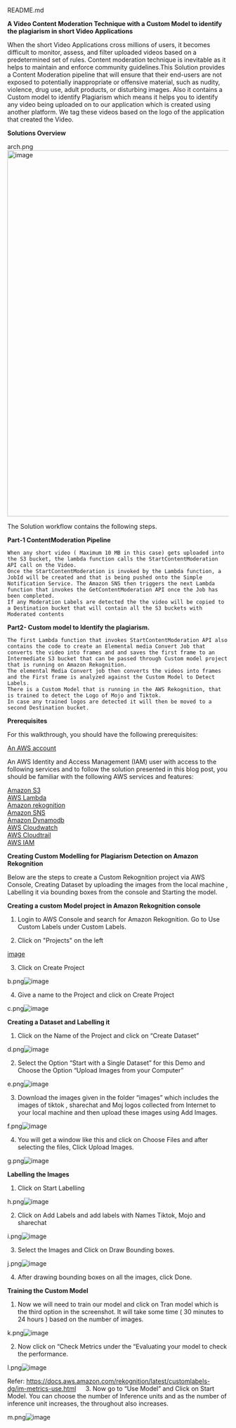 
README.md

**A Video Content Moderation Technique with a Custom Model to identify the plagiarism in short Video Applications**

When the short Video Applications cross millions of users, it becomes difficult to monitor, assess, and filter uploaded videos based on a predetermined set of rules. Content moderation technique is inevitable as it helps to maintain and enforce community guidelines.This Solution provides a Content Moderation pipeline that will ensure that their end-users are not exposed to potentially inappropriate or offensive material, such as nudity, violence, drug use, adult products, or disturbing images. Also it contains a Custom model to identify Plagiarism which means it helps you to identify any video being uploaded on to our application which is created using another platform. We tag these videos based on the logo of the application that created the Video.

**Solutions Overview**

arch.png<img width="834" alt="image" src="https://user-images.githubusercontent.com/117374837/202127411-857697bb-dc9c-466c-9ecb-378e0a8988e1.png">


The Solution workflow contains the following steps.

**Part-1 ContentModeration Pipeline**

    When any short video ( Maximum 10 MB in this case) gets uploaded into the S3 bucket, the lambda function calls the StartContentModeration API call on the Video.
    Once the StartContentModeration is invoked by the Lambda function, a JobId will be created and that is being pushed onto the Simple Notification Service. The Amazon SNS then triggers the next Lambda function that invokes the GetContentModeration API once the Job has been completed.
    If any Moderation Labels are detected the the video will be copied to a Destination bucket that will contain all the S3 buckets with Moderated contents

**Part2- Custom model to Identify the plagiarism.**

    The first Lambda function that invokes StartContentModeration API also contains the code to create an Elemental media Convert Job that converts the video into frames and and saves the first frame to an Intermediate S3 bucket that can be passed through Custom model project that is running on Amazon Rekognition.
    The elemental Media Convert job then converts the videos into frames and the First frame is analyzed against the Custom Model to Detect Labels.
    There is a Custom Model that is running in the AWS Rekognition, that is trained to detect the Logo of Mojo and Tiktok.
    In case any trained logos are detected it will then be moved to a second Destination bucket.

**Prerequisites**

For this walkthrough, you should have the following prerequisites:

<a href="https://docs.aws.amazon.com/accounts/latest/reference/accounts-welcome.html">An AWS account</a> <br>

An AWS Identity and Access Management (IAM) user with access to the following services and to follow the solution presented in this blog post, you should be familiar with the following AWS services and features:
    
<a href="https://docs.aws.amazon.com/AmazonS3/latest/userguide/Welcome.html">Amazon S3</a><br>
<a href="https://docs.aws.amazon.com/toolkit-for-eclipse/v1/user-guide/lambda-tutorial.html">AWS Lambda</a><br>
<a href="https://docs.aws.amazon.com/managedservices/latest/userguide/rekognition.html">Amazon rekognition </a><br>
<a href="https://docs.aws.amazon.com/sdk-for-javascript/v2/developer-guide/sns-examples.html">Amazon SNS </a><br>
<a href="https://docs.aws.amazon.com/amazondynamodb/latest/developerguide/Introduction.html">Amazon Dynamodb</a><br>
<a href="https://docs.aws.amazon.com/AmazonCloudWatch/latest/monitoring/cloudwatch_architecture.html">AWS Cloudwatch</a><br> 
<a href="https://docs.aws.amazon.com/awscloudtrail/latest/userguide/cloudtrail-user-guide.html">AWS Cloudtrail </a><br>
<a href="https://docs.aws.amazon.com/iam/index.html">AWS IAM</a><br>


**Creating Custom Modelling for Plagiarism Detection on Amazon Rekognition**

Below are the steps to create a Custom Rekognition project via AWS Console, Creating  Dataset by uploading the images from the local machine , Labelling it via bounding boxes from the console and Starting the model.

**Creating a custom Model project in Amazon Rekognition console**

1.	Login to AWS Console and search for Amazon Rekognition. Go to Use Custom Labels under Custom Labels.

2.	Click on "Projects" on the left 

 
[image](https://user-images.githubusercontent.com/117374837/202370197-0986f523-4954-4b82-903e-e668473ae25b.png)
 

3.	Click on Create Project
 

b.png![image](https://user-images.githubusercontent.com/117374837/202370272-50e12d1f-9ed9-4d0e-b0ef-9cf91fcc86d8.png)


4.	Give a name to the Project and click on  Create Project 


c.png![image](https://user-images.githubusercontent.com/117374837/202370443-43717b47-1670-4423-be90-7103e2aa8944.png)



**Creating a Dataset and Labelling it**


1.	Click on the Name of the Project and click on “Create Dataset”
        

d.png![image](https://user-images.githubusercontent.com/117374837/202371107-2a6c5b77-42f9-4b4f-b91a-4cdaa1349ab9.png)

         
2.	Select the Option “Start with a Single Dataset” for this Demo and Choose the Option “Upload Images from your Computer”
  
 

e.png![image](https://user-images.githubusercontent.com/117374837/202376616-e62afeb2-7cb2-4147-bd21-dc3077e80756.png)


3.	Download the images given in the folder “images” which includes the images of tiktok , sharechat  and Moj logos collected from Internet to your local machine and then upload these images using Add Images.

 
f.png![image](https://user-images.githubusercontent.com/117374837/202376686-3210051b-c58f-40e9-bc0f-c96c75ee87fa.png)
 

4.	You will get a window like this and click on Choose Files and after selecting the files, Click Upload Images.



g.png![image](https://user-images.githubusercontent.com/117374837/202376907-f6a58374-276c-4558-b0db-81c0045c9264.png)


   **Labelling the Images**

1.	Click on Start Labelling


h.png![image](https://user-images.githubusercontent.com/117374837/202376963-26a982dc-cf5b-4a4e-bb5f-ddd4fdf23a88.png)


2.	Click on Add Labels and add labels with Names Tiktok, Mojo and sharechat


i.png![image](https://user-images.githubusercontent.com/117374837/202376998-137f2603-6fd1-4c49-b885-5d7ae87bb265.png)


3.	Select the Images and Click on Draw Bounding boxes. 
  

j.png![image](https://user-images.githubusercontent.com/117374837/202377068-2a98a926-338b-4baa-b88c-15c5997ef85c.png)


4.	After drawing bounding boxes on all the images, click Done.

**Training the Custom Model**

1. Now we will need to train our model and click on Tran model which is the third option in the screenshot. It will take some time ( 30 minutes to 24 hours ) based on the number of images.



k.png![image](https://user-images.githubusercontent.com/117374837/202377132-9bdc7c8f-55f4-43bb-b219-47fa65c34b8b.png)


2.	Now  click on “Check Metrics under the “Evaluating your model to check the performance.


l.png![image](https://user-images.githubusercontent.com/117374837/202377201-3f6ad53a-78ae-4674-8c8a-9f1b56c69039.png)

Refer: https://docs.aws.amazon.com/rekognition/latest/customlabels-dg/im-metrics-use.html
 
3. Now go to “Use Model” and Click on Start Model. You can choose the number of Inference units and as the number of inference unit increases, the throughout also increases.


m.png![image](https://user-images.githubusercontent.com/117374837/202377338-a1545405-71bf-4ee0-b1d6-2e0425f8fe9b.png)
 
